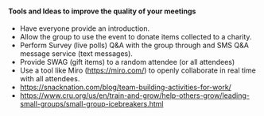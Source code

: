 #### Tools and Ideas to improve the quality of your meetings

* Have everyone provide an introduction.
* Allow the group to use the event to donate items collected to a charity.
* Perform Survey (live polls) Q&A with the group through and SMS Q&A message service (text messages).
* Provide SWAG (gift items) to a random attendee (or all attendees)
* Use a tool like Miro (https://miro.com/) to openly collaborate in real time with all attendees.
* https://snacknation.com/blog/team-building-activities-for-work/
* https://www.cru.org/us/en/train-and-grow/help-others-grow/leading-small-groups/small-group-icebreakers.html
